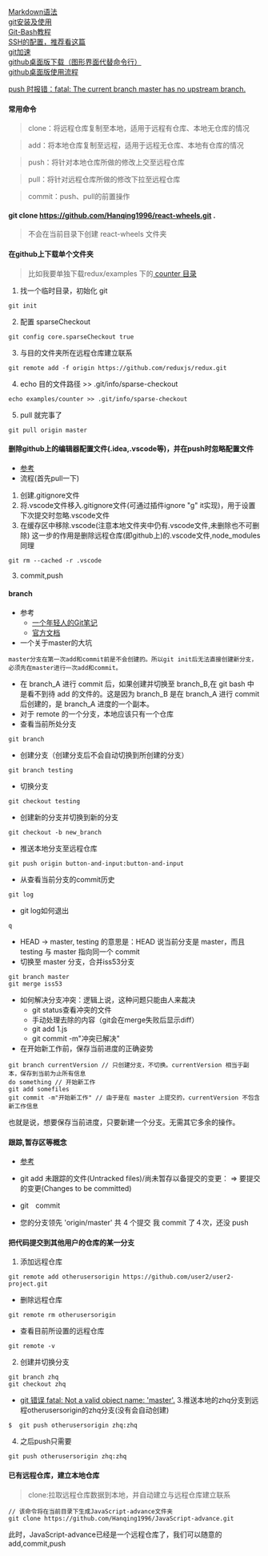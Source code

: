 [Markdown语法](https://www.jianshu.com/p/q81RER)<br>
[git安装及使用](https://www.liaoxuefeng.com/wiki/896043488029600/896954117292416)<br>
[Git-Bash教程](https://xiedaimala.com/tasks/ac98cafe-86d3-4842-81f6-d0eec4930e80/text_tutorials/354cf717-8e2d-41fe-9f6f-456935c12967)<br>
[SSH的配置，推荐看这篇](https://www.jianshu.com/p/d136dee10561)<br>
[git加速](https://jscode.me/t/topic/789)<br>
[github桌面版下载（图形界面代替命令行）](https://desktop.github.com/)<br>
[github桌面版使用流程](https://www.jianshu.com/p/6063974849db)<br>

[push 时报错：fatal: The current branch master has no upstream branch.](https://blog.csdn.net/benben_2015/article/details/78803753)
#### 常用命令
> clone：将远程仓库复制至本地，适用于远程有仓库、本地无仓库的情况

> add：将本地仓库复制至远程，适用于远程无仓库、本地有仓库的情况

> push：将针对本地仓库所做的修改上交至远程仓库

> pull：将针对远程仓库所做的修改下拉至远程仓库

> commit：push、pull的前置操作

#### git clone https://github.com/Hanqing1996/react-wheels.git .
> 不会在当前目录下创建 react-wheels 文件夹

#### 在github上下载单个文件夹
> 比如我要单独下载redux/examples 下的[ counter 目录](https://github.com/reduxjs/redux/tree/master/examples/counter) 
1. 找一个临时目录，初始化 git
```
git init
```
2. 配置 sparseCheckout
```
git config core.sparseCheckout true
```
3. 与目的文件夹所在远程仓库建立联系
```
git remote add -f origin https://github.com/reduxjs/redux.git
```
4. echo 目的文件路径 >> .git/info/sparse-checkout
```
echo examples/counter >> .git/info/sparse-checkout
```
5. pull 就完事了
```
git pull origin master
```
 
#### 删除github上的编辑器配置文件(.idea,.vscode等)，并在push时忽略配置文件
* [参考](https://blog.csdn.net/leorx01/article/details/66968707)
* 流程(首先pull一下)
1. 创建.gitignore文件
2. 将.vscode文件移入.gitignore文件(可通过插件ignore "g" it实现)，用于设置下次提交时忽略.vscode文件
3. 在缓存区中移除.vscode(注意本地文件夹中仍有.vscode文件,未删除也不可删除)
这一步的作用是删除远程仓库(即github上)的.vscode文件,node_modules同理
```
git rm --cached -r .vscode
```
3. commit,push

#### branch
* 参考
  * [一个年轻人的Git笔记](https://www.cnblogs.com/fydeblog/p/9513736.html#2045321468)
  * [官方文档](https://git-scm.com/book/zh/v1/Git-%E5%88%86%E6%94%AF-%E5%88%86%E6%94%AF%E7%9A%84%E6%96%B0%E5%BB%BA%E4%B8%8E%E5%90%88%E5%B9%B6)
* 一个关于master的大坑
```
master分支在第一次add和commit前是不会创建的。所以git init后无法直接创建新分支，必须先在master进行一次add和commit。
```
* 在 branch_A 进行 commit 后，如果创建并切换至 branch_B,在 git bash 中是看不到待 add 的文件的。这是因为 branch_B 是在 branch_A 进行 commit 后创建的，是 branch_A 进度的一个副本。
* 对于 remote 的一个分支，本地应该只有一个仓库
* 查看当前所处分支
```
git branch
```
* 创建分支（创建分支后不会自动切换到所创建的分支）
```
git branch testing
```
* 切换分支
```
git checkout testing
```
* 创建新的分支并切换到新的分支
```
git checkout -b new_branch 
```
* 推送本地分支至远程仓库
```
git push origin button-and-input:button-and-input
```
* 从查看当前分支的commit历史
```
git log
```
* git log如何退出
```
q
```
* HEAD -> master, testing 的意思是：HEAD 说当前分支是 master，而且 testing 与 master 指向同一个 commit
* 切换至 master 分支，合并iss53分支
```
git branch master
git merge iss53
```
* 如何解决分支冲突：逻辑上说，这种问题只能由人来裁决
  * git status查看冲突的文件
  * 手动处理去除的内容（git会在merge失败后显示diff）
  * git add 1.js
  * git commit -m"冲突已解决"
*  在开始新工作前，保存当前进度的正确姿势
```
git branch currentVersion // 只创建分支，不切换。currentVersion 相当于副本，保存到当前为止所有信息
do something // 开始新工作
git add somefiles
git commit -m"开始新工作" // 由于是在 master 上提交的，currentVersion 不包含新工作信息
```
也就是说，想要保存当前进度，只要新建一个分支。无需其它多余的操作。

#### 跟踪,暂存区等概念
* [参考](https://www.cnblogs.com/fydeblog/p/9513736.html#2045321468)
* git add
未跟踪的文件(Untracked files)/尚未暂存以备提交的变更： => 要提交的变更(Changes to be committed)

* git　commit

* 您的分支领先 'origin/master' 共 4 个提交
我 commit 了４次，还没 push 

#### 把代码提交到其他用户的仓库的某一分支
1. 添加远程仓库 
```
git remote add otherusersorigin https://github.com/user2/user2-project.git
```
 * 删除远程仓库
 ```
 git remote rm otherusersorigin
 ```
 * 查看目前所设置的远程仓库
 ```
 git remote -v
 ```
2. 创建并切换分支
```
git branch zhq
git checkout zhq
```
 * [git 错误 fatal: Not a valid object name: 'master'.](https://blog.csdn.net/hengyunabc/article/details/6058145)
3.推送本地的zhq分支到远程otherusersorigin的zhq分支(没有会自动创建)
```
$  git push otherusersorigin zhq:zhq 
```
4. 之后push只需要
```
git push otherusersorigin zhq:zhq
```

#### 已有远程仓库，建立本地仓库
> clone:拉取远程仓库数据到本地，并自动建立与远程仓库建立联系
```
// 该命令将在当前目录下生成JavaScript-advance文件夹
git clone https://github.com/Hanqing1996/JavaScript-advance.git
```
此时，JavaScript-advance已经是一个远程仓库了，我们可以随意的add,commit,push
